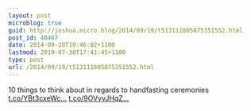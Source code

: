 ```yaml
---
layout: post
microblog: true
guid: http://joshua.micro.blog/2014/09/19/t513111805875351552.html
post_id: 40467
date: 2014-09-20T10:46:02+1100
lastmod: 2019-07-30T17:41:45+1100
type: post
url: /2014/09/19/t513111805875351552.html
---
```

10 things to think about in regards to handfasting ceremonies [t.co/YBt3cxeWc...](http://t.co/YBt3cxeWcv) [t.co/9OVyvJHqZ...](http://t.co/9OVyvJHqZu)
